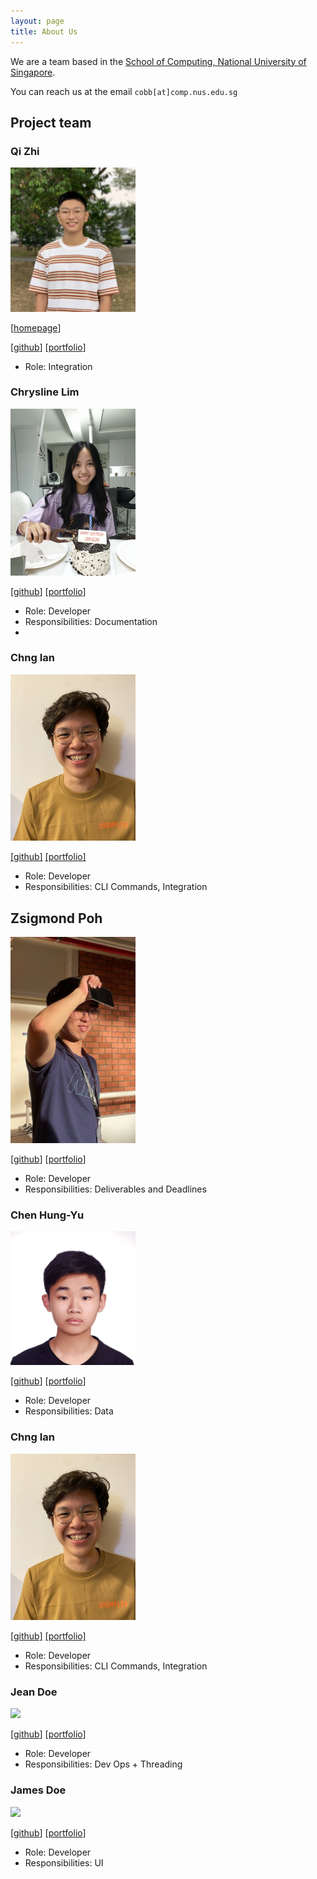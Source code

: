 ```yaml
---
layout: page
title: About Us
---
```


We are a team based in the [School of Computing, National University of Singapore](http://www.comp.nus.edu.sg).

You can reach us at the email `cobb[at]comp.nus.edu.sg`

## Project team

### Qi Zhi

<img src="images/riccqi.png" width="200px">


[[homepage](http://www.comp.nus.edu.sg/~damithch)]

[[github](https://github.com/riccqi)]
[[portfolio](team/riccqi.md)]

* Role: Integration

### Chrysline Lim

<img src="images/chryslinelim.png" width="200px">

[[github](http://github.com/chryslinelim)]
[[portfolio](team/chryslinelim.md)]

* Role: Developer
* Responsibilities: Documentation
* 
### Chng Ian

<img src="images/chngchngchng.png" width="200px">

[[github]](http://github.com/chnghchngchng)
[[portfolio]](team/chngian.md)

* Role: Developer
* Responsibilities: CLI Commands, Integration

## Zsigmond Poh

<img src="images/zsiggg.png" width="200px">

[[github](http://github.com/zsiggg)]
[[portfolio](team/zsiggg.md)]

* Role: Developer
* Responsibilities: Deliverables and Deadlines

### Chen Hung-Yu

<img src="images/andre.png" width="200px">

[[github](http://github.com/jchilling)]
[[portfolio](team/jchilling.md)]

* Role: Developer
* Responsibilities: Data

### Chng Ian

<img src="images/ian.png" width="200px">

[[github]](http://github.com/chnghchngchng)
[[portfolio]](team/chngian.md)

* Role: Developer
* Responsibilities: CLI Commands, Integration

### Jean Doe

<img src="images/johndoe.png" width="200px">

[[github](http://github.com/johndoe)]
[[portfolio](team/jchilling.md)]

* Role: Developer
* Responsibilities: Dev Ops + Threading

### James Doe

<img src="images/johndoe.png" width="200px">

[[github](http://github.com/johndoe)]
[[portfolio](team/jchilling.md)]

* Role: Developer
* Responsibilities: UI
